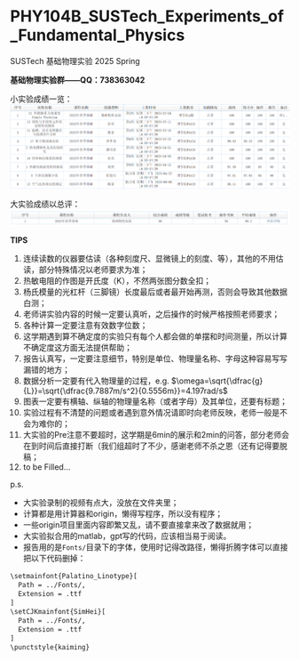 # PHY104B_SUSTech_Experiments_of_Fundamental_Physics

SUSTech 基础物理实验 2025 Spring

**基础物理实验群——QQ：738363042**

小实验成绩一览：
![小实验成绩](小实验成绩.png)

大实验成绩以总评：
![成绩](成绩.png)

**TIPS**

1. 连续读数的仪器要估读（各种刻度尺、显微镜上的刻度、等），其他的不用估读，部分特殊情况以老师要求为准；
2. 热敏电阻的作图是开氏度（K），不然两张图分数全扣；
3. 杨氏模量的光杠杆（三脚镜）长度最后或者最开始再测，否则会导致其他数据白测；
4. 老师讲实验内容的时候一定要认真听，之后操作的时候严格按照老师要求；
5. 各种计算一定要注意有效数字位数；
6. 这学期遇到算不确定度的实验只有每个人都会做的单摆和时间测量，所以计算不确定度这方面无法提供帮助；
7. 报告认真写，一定要注意细节，特别是单位、物理量名称、字母这种容易写写漏错的地方；
8. 数据分析一定要有代入物理量的过程，e.g. $\omega=\sqrt{\dfrac{g}{L}}=\sqrt{\dfrac{9.7887m/s^2}{0.5556m}}=4.197rad/s$
9. 图表一定要有横轴、纵轴的物理量名称（或者字母）及其单位，还要有标题；
10. 实验过程有不清楚的问题或者遇到意外情况请即时向老师反映，老师一般是不会为难你的；
11. 大实验的Pre注意不要超时，这学期是6min的展示和2min的问答，部分老师会在到时间后直接打断（我们组超时了不少，感谢老师不杀之恩（还有记得要脱稿；
12. to be Filled...

p.s.
- 大实验录制的视频有点大，没放在文件夹里；
- 计算都是用计算器和origin，懒得写程序，所以没有程序；
- 一些origin项目里面内容即繁又乱，请不要直接拿来改了数据就用；
- 大实验拟合用的matlab，gpt写的代码，应该相当易于阅读。
- 报告用的是`Fonts/`目录下的字体，使用时记得改路径，懒得折腾字体可以直接把以下代码删掉：
```
\setmainfont{Palatino_Linotype}[
  Path = ../Fonts/,
  Extension = .ttf
]
\setCJKmainfont{SimHei}[
  Path = ../Fonts/,
  Extension = .ttf
]
\punctstyle{kaiming}
```